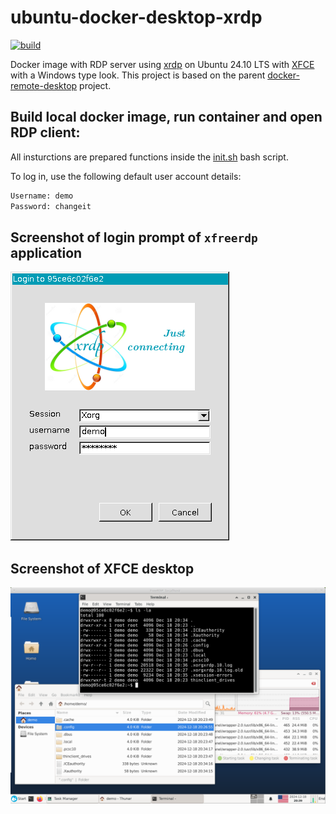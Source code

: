 # ubuntu-docker-desktop-xrdp

[![build](https://github.com/scottyhardy/docker-remote-desktop/actions/workflows/build.yml/badge.svg)](https://github.com/scottyhardy/docker-remote-desktop/actions/workflows/build.yml)

Docker image with RDP server using [xrdp](http://xrdp.org) on Ubuntu 24.10 LTS with [XFCE](https://xfce.org) with a Windows type look.
This project is based on the parent [docker-remote-desktop](https://github.com/scottyhardy/docker-remote-desktop) project.

## Build local docker image, run container and open RDP client:

All insturctions are prepared functions inside the [init.sh](init.sh) bash script.

To log in, use the following default user account details:

```bash
Username: demo
Password: changeit
```

## Screenshot of login prompt of `xfreerdp` application

![Screenshot of login prompt](screenshot_1.png)

## Screenshot of XFCE desktop

![Screenshot of XFCE desktop](screenshot_2.png)

